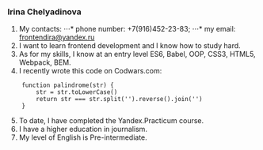 ### Irina Chelyadinova
1. My contacts: 
⋅⋅⋅* phone number: +7(916)452-23-83; 
⋅⋅⋅* my email: frontendira@yandex.ru
2. I want to learn frontend development and I know how to study hard.
3. As for my skills, I know at an entry level ES6, Babel, OOP, CSS3, HTML5, Webpack, BEM.
4. I recently wrote this code on Codwars.com:
```
    function palindrome(str) {
        str = str.toLowerCase()
        return str === str.split('').reverse().join('')
    }
```
5. To date, I have completed the Yandex.Practicum course.
6. I have a higher education in journalism.
7. My level of English is Pre-intermediate.
